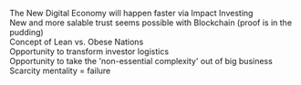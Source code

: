 The New Digital Economy will happen faster via Impact Investing  
New and more salable trust seems possible with Blockchain (proof is in the pudding)  
Concept of Lean vs. Obese Nations  
Opportunity to transform investor logistics   
Opportunity to take the 'non-essential complexity' out of big business
Scarcity mentality = failure  